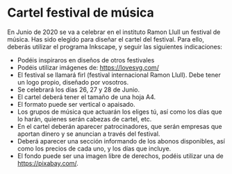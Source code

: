 # Cartel festival de música

En Junio de 2020 se va a celebrar en el instituto Ramon Llull un festival de música. Has sido elegido para diseñar el cartel del festival. Para ello, deberás utilizar el programa Inkscape, y seguir las siguientes indicaciones:

- Podéis inspiraros en diseños de otros festivales
- Podéis utilizar imágenes de: https://lovesvg.com/
- El festival se llamará firl (festival internacional Ramon Llull). Debe tener un logo propio, diseñado por vosotros.
- Se celebrará los días 26, 27 y 28 de Junio.
- El cartel deberá tener el tamaño de una hoja A4.
- El formato puede ser vertical o apaisado.
- Los grupos de música que actuarán los eliges tú, así como los días que lo harán, quienes serán cabezas de cartel, etc.
- En el cartel deberán aparecer patrocinadores, que serán empresas que aportan dinero y se anuncian a través del festival.
- Deberá aparecer una sección informando de los abonos disponibles, así como los precios de cada uno, y los días que incluye.
- El fondo puede ser una imagen libre de derechos, podéis utilizar una de https://pixabay.com/.



